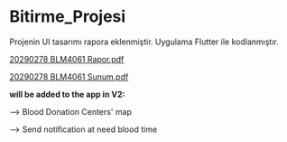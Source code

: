 # Bitirme_Projesi
Projenin UI tasarımı rapora eklenmiştir. Uygulama Flutter ile kodlanmıştır.


[20290278 BLM4061 Rapor.pdf](https://github.com/tugba0278/graduation_project_flutter/blob/main/pdf/20290278%20BLM4061%20Rapor.pdf)



[20290278 BLM4061 Sunum.pdf](https://github.com/tugba0278/graduation_project_flutter/blob/main/pdf/20290278%20BLM4061%20Sunum.pdf)



<b>will be added to the app in V2:</b>

<p></p>
--> Blood Donation Centers' map

--> Send notification at need blood time

